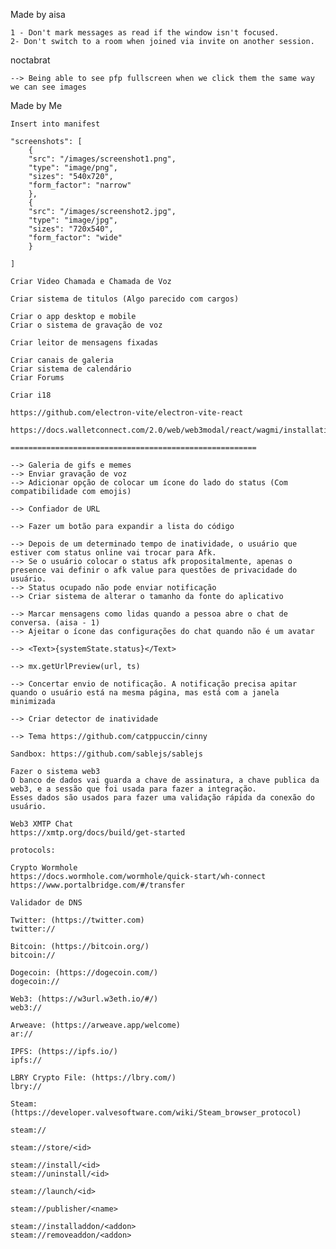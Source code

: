 Made by aisa

    1 - Don't mark messages as read if the window isn't focused.
    2- Don't switch to a room when joined via invite on another session.

noctabrat

    --> Being able to see pfp fullscreen when we click them the same way we can see images

Made by Me

    Insert into manifest

    "screenshots": [
        {
        "src": "/images/screenshot1.png",
        "type": "image/png",
        "sizes": "540x720",
        "form_factor": "narrow"
        },
        {
        "src": "/images/screenshot2.jpg",
        "type": "image/jpg",
        "sizes": "720x540",
        "form_factor": "wide"
        }

    ]

    Criar Video Chamada e Chamada de Voz

    Criar sistema de titulos (Algo parecido com cargos)

    Criar o app desktop e mobile
    Criar o sistema de gravação de voz

    Criar leitor de mensagens fixadas

    Criar canais de galeria
    Criar sistema de calendário
    Criar Forums

    Criar i18

    https://github.com/electron-vite/electron-vite-react

    https://docs.walletconnect.com/2.0/web/web3modal/react/wagmi/installation

    =======================================================

    --> Galeria de gifs e memes
    --> Enviar gravação de voz
    --> Adicionar opção de colocar um ícone do lado do status (Com compatibilidade com emojis)

    --> Confiador de URL

    --> Fazer um botão para expandir a lista do código

    --> Depois de um determinado tempo de inatividade, o usuário que estiver com status online vai trocar para Afk.
    --> Se o usuário colocar o status afk propositalmente, apenas o presence vai definir o afk value para questões de privacidade do usuário.
    --> Status ocupado não pode enviar notificação
    --> Criar sistema de alterar o tamanho da fonte do aplicativo

    --> Marcar mensagens como lidas quando a pessoa abre o chat de conversa. (aisa - 1)
    --> Ajeitar o ícone das configurações do chat quando não é um avatar

    --> <Text>{systemState.status}</Text>

    --> mx.getUrlPreview(url, ts)

    --> Concertar envio de notificação. A notificação precisa apitar quando o usuário está na mesma página, mas está com a janela minimizada

    --> Criar detector de inatividade

    --> Tema https://github.com/catppuccin/cinny

    Sandbox: https://github.com/sablejs/sablejs

    Fazer o sistema web3
    O banco de dados vai guarda a chave de assinatura, a chave publica da web3, e a sessão que foi usada para fazer a integração.
    Esses dados são usados para fazer uma validação rápida da conexão do usuário.

    Web3 XMTP Chat
    https://xmtp.org/docs/build/get-started

    protocols:

    Crypto Wormhole
    https://docs.wormhole.com/wormhole/quick-start/wh-connect
    https://www.portalbridge.com/#/transfer

    Validador de DNS

    Twitter: (https://twitter.com)
    twitter://

    Bitcoin: (https://bitcoin.org/)
    bitcoin://

    Dogecoin: (https://dogecoin.com/)
    dogecoin://

    Web3: (https://w3url.w3eth.io/#/)
    web3://

    Arweave: (https://arweave.app/welcome)
    ar://

    IPFS: (https://ipfs.io/)
    ipfs://

    LBRY Crypto File: (https://lbry.com/)
    lbry://

    Steam: (https://developer.valvesoftware.com/wiki/Steam_browser_protocol)

    steam://

    steam://store/<id>

    steam://install/<id>
    steam://uninstall/<id>

    steam://launch/<id>

    steam://publisher/<name>

    steam://installaddon/<addon>
    steam://removeaddon/<addon>
